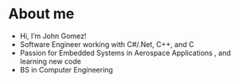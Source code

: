 # About me
-  Hi, I’m John Gomez!
-  Software Engineer working with C#/.Net, C++, and C
-  Passion for Embedded Systems in Aerospace Applications , and learning new code
-  BS in Computer Engineering


